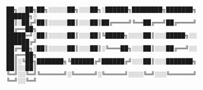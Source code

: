                                                             
██╗░░██╗██╗░░░░░██╗░░░██╗░██████╗████████╗███████╗██████╗░  
██║░██╔╝██║░░░░░██║░░░██║██╔════╝╚══██╔══╝██╔════╝██╔══██╗  
█████═╝░██║░░░░░██║░░░██║╚█████╗░░░░██║░░░█████╗░░██████╔╝  
██╔═██╗░██║░░░░░██║░░░██║░╚═══██╗░░░██║░░░██╔══╝░░██╔══██╗  
██║░╚██╗███████╗╚██████╔╝██████╔╝░░░██║░░░███████╗██║░░██║  
╚═╝░░╚═╝╚══════╝░╚═════╝░╚═════╝░░░░╚═╝░░░╚══════╝╚═╝░░╚═╝  
                                                            